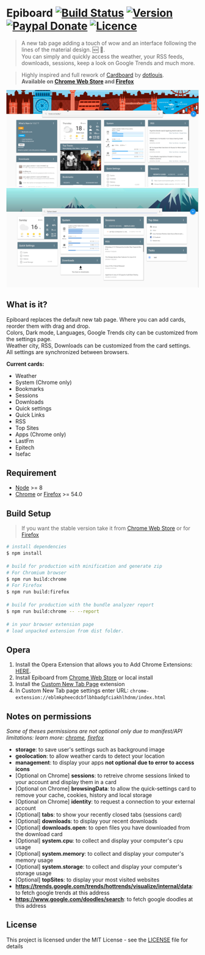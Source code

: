 # Epiboard [![Build Status](https://travis-ci.org/Alexays/Epiboard.svg?branch=master)](https://travis-ci.org/Alexays/Epiboard) [![Version](https://img.shields.io/github/package-json/v/Alexays/Epiboard.svg)](https://github.com/Alexays/Epiboard/releases) [![Paypal Donate](https://img.shields.io/badge/Donate-Paypal-2244dd.svg)](https://paypal.me/ARouillard) [![Licence](https://img.shields.io/badge/License-MIT-yellow.svg)](LICENSE)

> A new tab page adding a touch of wow and an interface following the lines of the material design. 🆕 🎉.<br>
> You can simply and quickly access the weather, your RSS feeds, downloads, sessions, keep a look on Google Trends and much more.

> Highly inspired and full rework of [Cardboard](https://github.com/dotlouis/cardboard) by [dotlouis](https://github.com/dotlouis).<br>
> **Available on [Chrome Web Store](https://chrome.google.com/webstore/detail/epiboard/eblmkpheecdcbflbhbadgfciakhlhdnm) and [Firefox](https://addons.mozilla.org/fr/firefox/addon/epiboard/)**

![Epiboard](https://raw.githubusercontent.com/alexays/epiboard/master/screenshot-2.png)
![Epiboard](https://raw.githubusercontent.com/alexays/epiboard/master/screenshot.png)

## What is it?

Epiboard replaces the default new tab page. Where you can add cards, reorder them with drag and drop.<br>
Colors, Dark mode, Languages, Google Trends city can be customized from the settings page.<br>
Weather city, RSS, Downloads can be customized from the card settings.<br>
All settings are synchronized between browsers.

**Current cards:**
 - Weather
 - System (Chrome only)
 - Bookmarks
 - Sessions
 - Downloads
 - Quick settings
 - Quick Links
 - RSS
 - Top Sites
 - Apps (Chrome only)
 - LastFm
 - Epitech
 - Isefac

## Requirement

- [Node](https://nodejs.org/en/) >= 8
- [Chrome](https://www.google.com/chrome/) or [Firefox](https://www.mozilla.org/firefox/) >= 54.0

## Build Setup

> If you want the stable version take it from [Chrome Web Store](https://chrome.google.com/webstore/detail/epiboard/eblmkpheecdcbflbhbadgfciakhlhdnm) or for [Firefox](https://addons.mozilla.org/fr/firefox/addon/epiboard/)

``` bash
# install dependencies
$ npm install

# build for production with minification and generate zip
# For Chromium browser
$ npm run build:chrome
# For Firefox
$ npm run build:firefox

# build for production with the bundle analyzer report
$ npm run build:chrome -- --report

# in your browser extension page
# load unpacked extension from dist folder.
```

## Opera

1. Install the Opera Extension that allows you to Add Chrome Extensions: [HERE](https://addons.opera.com/en/extensions/details/download-chrome-extension-9/).
2. Install Epiboard from [Chrome Web Store](https://chrome.google.com/webstore/detail/epiboard/eblmkpheecdcbflbhbadgfciakhlhdnm) or local install
3. Install the [Custom New Tab Page](https://addons.opera.com/en/extensions/details/custom-new-tab-page/) extension
4. In Custom New Tab page settings enter URL: `chrome-extension://eblmkpheecdcbflbhbadgfciakhlhdnm/index.html`

## Notes on permissions

*Some of theses permissions are not optional only due to manifest/API limitations: learn more: [chrome](https://developer.chrome.com/extensions/permissions), [firefox](https://developer.mozilla.org/en-US/Add-ons/WebExtensions/manifest.json/optional_permissions)*

- **storage**: to save user's settings such as background image
- **geolocation**: to allow weather cards to detect your location
- **management**: to display your apps **not optional due to error to access icons**
- [Optional on Chrome] **sessions**: to retreive chrome sessions linked to your account and display them in a card
- [Optional on Chrome] **browsingData**: to allow the quick-settings card to remove your cache, cookies, history and local storage
- [Optional on Chrome] **identity**: to request a connection to your external account
- [Optional] **tabs**: to show your recently closed tabs (sessions card)
- [Optional] **downloads**: to display your recent downloads
- [Optional] **downloads.open**: to open files you have downloaded from the download card
- [Optional] **system.cpu**: to collect and display your computer's cpu usage
- [Optional] **system.memory**: to collect and display your computer's memory usage
- [Optional] **system.storage**: to collect and display your computer's storage usage
- [Optional] **topSites**: to display your most visited websites
- **https://trends.google.com/trends/hottrends/visualize/internal/data**: to fetch google trends at this address
- **https://www.google.com/doodles/search**: to fetch google doodles at this address

## License

This project is licensed under the MIT License - see the [LICENSE](LICENSE) file for details
